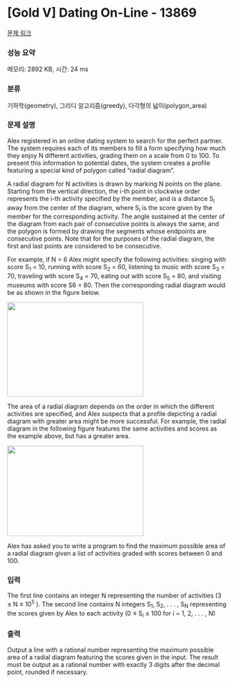 # [Gold V] Dating On-Line - 13869 

[문제 링크](https://www.acmicpc.net/problem/13869) 

### 성능 요약

메모리: 2892 KB, 시간: 24 ms

### 분류

기하학(geometry), 그리디 알고리즘(greedy), 다각형의 넓이(polygon_area)

### 문제 설명

<p>Alex registered in an online dating system to search for the perfect partner. The system requires each of its members to fill a form specifying how much they enjoy N different activities, grading them on a scale from 0 to 100. To present this information to potential dates, the system creates a profile featuring a special kind of polygon called “radial diagram”.</p>

<p>A radial diagram for N activities is drawn by marking N points on the plane. Starting from the vertical direction, the i-th point in clockwise order represents the i-th activity specified by the member, and is a distance S<sub>i</sub> away from the center of the diagram, where S<sub>i</sub> is the score given by the member for the corresponding activity. The angle sustained at the center of the diagram from each pair of consecutive points is always the same, and the polygon is formed by drawing the segments whose endpoints are consecutive points. Note that for the purposes of the radial diagram, the first and last points are considered to be consecutive.</p>

<p>For example, if N = 6 Alex might specify the following activities: singing with score S<sub>1</sub> = 10, running with score S<sub>2</sub> = 60, listening to music with score S<sub>3</sub> = 70, traveling with score S<sub>4</sub> = 70, eating out with score S<sub>5</sub> = 80, and visiting museums with score S6 = 80. Then the corresponding radial diagram would be as shown in the figure below.</p>

<p><img alt="" src="https://onlinejudgeimages.s3.amazonaws.com/problem/13869/%EC%8A%A4%ED%81%AC%EB%A6%B0%EC%83%B7%202016-11-19%20%EC%98%A4%EC%A0%84%203.50.39.png" style="height:217px; width:313px"></p>

<p>The area of a radial diagram depends on the order in which the different activities are specified, and Alex suspects that a profile depicting a radial diagram with greater area might be more successful. For example, the radial diagram in the following figure features the same activities and scores as the example above, but has a greater area.</p>

<p><img alt="" src="https://onlinejudgeimages.s3.amazonaws.com/problem/13869/%EC%8A%A4%ED%81%AC%EB%A6%B0%EC%83%B7%202016-11-19%20%EC%98%A4%EC%A0%84%203.50.48.png" style="height:208px; width:313px"></p>

<p>Alex has asked you to write a program to find the maximum possible area of a radial diagram given a list of activities graded with scores between 0 and 100.</p>

### 입력 

 <p>The first line contains an integer N representing the number of activities (3 ≤ N ≤ 10<sup>5</sup> ). The second line contains N integers S<sub>1</sub>, S<sub>2</sub>, . . . , S<sub>N</sub> representing the scores given by Alex to each activity (0 ≤ S<sub>i</sub> ≤ 100 for i = 1, 2, . . . , N)</p>

### 출력 

 <p>Output a line with a rational number representing the maximum possible area of a radial diagram featuring the scores given in the input. The result must be output as a rational number with exactly 3 digits after the decimal point, rounded if necessary.</p>

